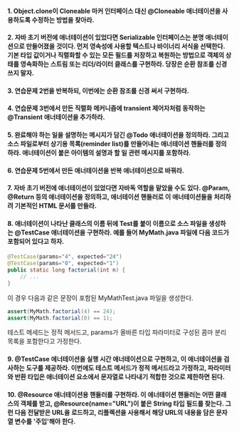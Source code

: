 #### 1. Object.clone이 Cloneable 마커 인터페이스 대신 @Cloneable 애너테이션을 사용하도록 수정하는 방법을 찾아라.

#### 2. 자바 초기 버전에 애너테이션이 있었다면 Serializable 인터페이스는 분명 애너테이션으로 만들어졌을 것이다. 먼저 영속성에 사용할 텍스트나 바이너리 서식을 선택한다. 기본 타입 값이거나 직렬화할 수 있는 모든 필드를 저장하고 복원하는 방법으로 객체의 상태를 영속화하는 스트림 또는 리더/라이터 클래스를 구현하라. 당장은 순환 참조를 신경 쓰지 말자.

#### 3. 연습문제 2번을 반복하되, 이번에는 순환 참조를 신경 써서 구현하라.

#### 4. 연습문제 3번에서 만든 직렬화 메커니즘에 transient 제어자처럼 동작하는 @Transient 애너테이션을 추가하라.

#### 5. 완료해야 하는 일을 설명하는 메시지가 담긴 @Todo 애너테이션을 정의하라. 그리고 소스 파일로부터 상기용 목록(reminder list)를 만들어내는 애너테이션 핸들러를 정의하라. 애너테이션이 붙은 아이템의 설명과 할 일 관련 메시지를 포함하라.

#### 6. 연습문제 5번에서 만든 애너테이션을 반복 애너테이션으로 바꿔라.

#### 7. 자바 초기 버전에 애너테이션이 있었다면 자바독 역할을 맡았을 수도 있다. @Param, @Return 등의 애너테이션을 정의하고, 애너테이션 핸들러로 이 애너테이션들을 처리하려 기본적인 HTML 문서를 만들라.

#### 8. 애너테이션이 나타난 클래스의 이름 뒤에 Test를 붙이 이름으로 소스 파일을 생성하는 @TestCase 애너테이션을 구현하라. 예를 들어 MyMath.java 파일에 다음 코드가 포함되어 있다고 하자.

```java
@TestCase(params="4", expected="24")
@TestCase(params="0", expected="1")
public static long factorial(int n) {
    // ...
}
```

이 경우 다음과 같은 문장이 포함된 MyMathTest.java 파일을 생성한다.

```java
assert(MyMath.factorial(4) == 24);
assert(MyMath.factorial(0) == 1);
```

테스트 메세드는 정적 메서드고, params가 올바른 타입 파라미터로 구성된 콤마 분리 목록을 포함한다고 가정한다.

#### 9. @TestCase 에너테이션을 실행 시간 애너테이션으로 구현하고, 이 애너테이션을 검사하는 도구를 제공하라. 이번에도 테스트 메서드가 정적 메서드라고 가정하고, 파라미터와 반환 타입은 애너테이션 요소에서 문자열로 나타내기 적합한 것으로 제한하면 된다.

#### 10. @Resource 애너테이션용 핸들러를 구현하라. 이 애너테이션 핸들러는 어떤 클래스의 객체를 받고, @Resource(name="URL")이 붙은 String 타입 필드를 찾는다. 그런 다음 전달받은 URL을 로드하고, 리플렉션을 사용해서 해당 URL의 내용을 담은 문자열 변수를 '주입'해야 한다.